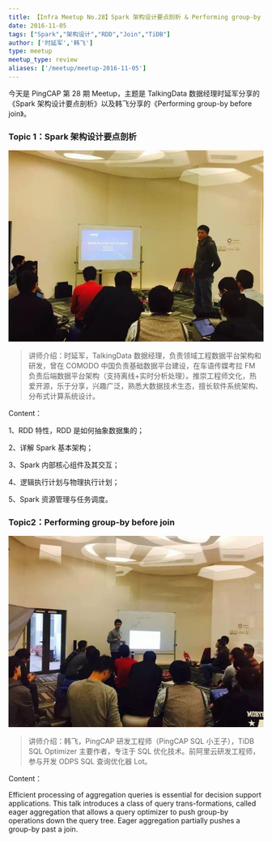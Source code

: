 ```yaml
---
title: 【Infra Meetup No.28】Spark 架构设计要点剖析 & Performing group-by before join
date: 2016-11-05
tags: ["Spark","架构设计","RDD","Join","TiDB"]
author: ['时延军','韩飞']
type: meetup
meetup_type: review
aliases: ['/meetup/meetup-2016-11-05']
---
```



今天是 PingCAP 第 28 期 Meetup，主题是 TalkingData 数据经理时延军分享的《Spark 架构设计要点剖析》以及韩飞分享的《Performing group-by before join》。

### Topic 1：Spark 架构设计要点剖析

![时延军 | TalkingData 数据经理](media/meetup-28-20161105/1.jpeg)

>讲师介绍：时延军，TalkingData 数据经理，负责领域工程数据平台架构和研发，曾在 COMODO 中国负责基础数据平台建设，在车语传媒考拉 FM 负责后端数据平台架构（支持离线+实时分析处理）。推崇工程师文化，热爱开源，乐于分享，兴趣广泛，熟悉大数据技术生态，擅长软件系统架构、分布式计算系统设计。

Content：

1、RDD 特性，RDD 是如何抽象数据集的；

2、详解 Spark 基本架构；

3、Spark 内部核心组件及其交互；

4、逻辑执行计划与物理执行计划；

5、Spark 资源管理与任务调度。

### Topic2：Performing group-by before join

![韩飞 | PingCAP 研发工程师](media/meetup-28-20161105/2.jpeg)

>讲师介绍：韩飞，PingCAP 研发工程师（PingCAP SQL 小王子），TiDB SQL Optimizer 主要作者，专注于 SQL 优化技术。前阿里云研发工程师，参与开发 ODPS SQL 查询优化器 Lot。

Content：

Efficient processing of aggregation queries is essential for decision support applications. This talk introduces a class of query trans-formations, called eager aggregation that allows a query optimizer to push group-by operations down the query tree. Eager aggregation partially pushes a group-by past a join.

